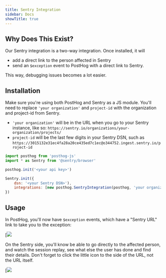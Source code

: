 ```yaml
---
title: Sentry Integration
sidebar: Docs
showTitle: true
---
```


## Why Does This Exist?

Our Sentry integration is a two-way integration. Once installed, it will
- add a direct link to the person affected in Sentry
- send an `$exception` event to PostHog with a direct link to Sentry.

This way, debugging issues becomes a lot easier.

## Installation

Make sure you're using both PostHog and Sentry as a JS module. You'll need to replace `'your organization'` and `project-id` with the organization and project-id from Sentry.

- `'your organization'` will be in the URL when you go to your Sentry instance, like so: `https://sentry.io/organizations/your-organization/projects/`
- `project-id` will be the last few digits in your Sentry DSN, such as `https://3015132e31ec4fa28a20ce435ed7c1ec@o344752.ingest.sentry.io/project-id`

```js
import posthog from 'posthog-js'
import * as Sentry from '@sentry/browser'

posthog.init('<your api key>')

Sentry.init({
    dsn: '<your Sentry DSN>'),
    integrations: [new posthog.SentryIntegration(posthog, 'your organization', project-id)],
})
```

## Usage

In PostHog, you'll now have `$exception` events, which have a "Sentry URL" link to take you to the exception:

[![](../../src/images/sentry_posthog_exception.png)

On the Sentry side, you'll know be able to go directly to the affected person, and watch the session replay, see what else the user has done and find their details. Don't forget to click the little icon to the side of the URL, not the URL itself.


[![](../../src/images/sentry_exception.png)